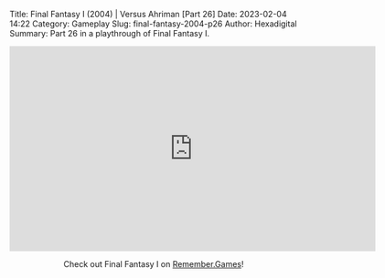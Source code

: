 Title: Final Fantasy I (2004) | Versus Ahriman [Part 26]
Date: 2023-02-04 14:22
Category: Gameplay
Slug: final-fantasy-2004-p26
Author: Hexadigital
Summary: Part 26 in a playthrough of Final Fantasy I.

<center><iframe src="https://www.youtube.com/embed/fp2L7wNqvEE?feature=oembed" allow="accelerometer; autoplay; encrypted-media; gyroscope; picture-in-picture" width="640" height="360" frameborder="0"></iframe>

Check out Final Fantasy I on [Remember.Games](https://remember.games/game/6866/final-fantasy-i-ii-dawn-of-souls/)!</center>


